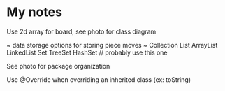 # My notes
Use 2d array for board, see photo for class diagram

~ data storage options for storing piece moves ~
Collection
  List
      ArrayList
      LinkedList
  Set
    TreeSet
    HashSet // probably use this one

See photo for package organization

Use @Override when overriding an inherited class (ex: toString)
